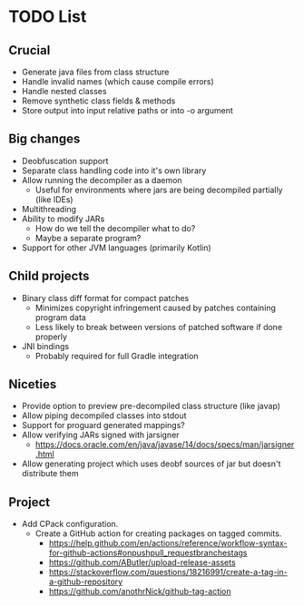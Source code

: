 # TODO List

## Crucial

- Generate java files from class structure
- Handle invalid names (which cause compile errors)
- Handle nested classes
- Remove synthetic class fields & methods
- Store output into input relative paths or into -o argument

## Big changes

- Deobfuscation support
- Separate class handling code into it's own library
- Allow running the decompiler as a daemon
    - Useful for environments where jars are being decompiled partially (like IDEs)
- Multithreading
- Ability to modify JARs
    - How do we tell the decompiler what to do?
    - Maybe a separate program?
- Support for other JVM languages (primarily Kotlin)

## Child projects

- Binary class diff format for compact patches
    - Minimizes copyright infringement caused by patches containing program data
    - Less likely to break between versions of patched software if done properly
- JNI bindings
    - Probably required for full Gradle integration

## Niceties

- Provide option to preview pre-decompiled class structure (like javap)
- Allow piping decompiled classes into stdout
- Support for proguard generated mappings?
- Allow verifying JARs signed with jarsigner
    - https://docs.oracle.com/en/java/javase/14/docs/specs/man/jarsigner.html
- Allow generating project which uses deobf sources of jar but doesn't distribute them

## Project

- Add CPack configuration.
    - Create a GitHub  action for creating packages on tagged commits.
        - https://help.github.com/en/actions/reference/workflow-syntax-for-github-actions#onpushpull_requestbranchestags
        - https://github.com/AButler/upload-release-assets
        - https://stackoverflow.com/questions/18216991/create-a-tag-in-a-github-repository
        - https://github.com/anothrNick/github-tag-action

